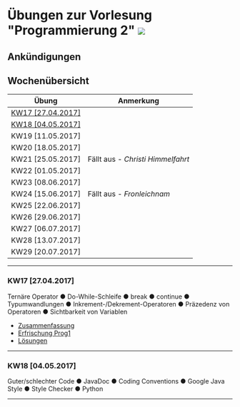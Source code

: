 # Übungen zur Vorlesung "Programmierung 2" ![](https://www.hs-fulda.de//typo3conf/ext/hfd/Resources/Public/Images/Fulda_footer_logo.svg)

## Ankündigungen

## Wochenübersicht

| Übung                                     | Anmerkung
|-                                          |-
| [KW17 [27.04.2017]](#kw17)                | 
| [KW18 [04.05.2017]](#kw18)                |                       
| KW19 [11.05.2017]                         |
| KW20 [18.05.2017]                         |
| KW21 [25.05.2017]                         | Fällt aus - *Christi Himmelfahrt*
| KW22 [01.05.2017]                         |
| KW23 [08.06.2017]                         |
| KW24 [15.06.2017]                         | Fällt aus - *Fronleichnam*
| KW25 [22.06.2017]                         |
| KW26 [29.06.2017]                         |
| KW27 [06.07.2017]                         |
| KW28 [13.07.2017]                         |
| KW29 [20.07.2017]                         |

<hr/>

<h3 name="kw17"> KW17 [27.04.2017] </h3>
Ternäre Operator ● Do-While-Schleife ● break ● continue ● Typumwandlungen ● Inkrement-/Dekrement-Operatoren ● Präzedenz von Operatoren ● Sichtbarkeit von Variablen

* [Zusammenfassung](/KW17/170427.md)
* [Erfrischung Prog1](/KW17/Wiederholung.java)
* [Lösungen](/KW17/Main.java)

<hr/>

<h3 name="kw18"> KW18 [04.05.2017] </h3>
Guter/schlechter Code ● JavaDoc ● Coding Conventions ● Google Java Style ● Style Checker ● Python

<hr/>
